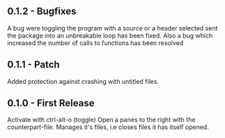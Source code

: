 ## 0.1.2 - Bugfixes
  A bug were toggling the program with a source or a header selected sent the
  package into an unbreakable loop has been fixed.
  Also a bug which increased the number of calls to functions has been resolved

## 0.1.1 - Patch
  Added protection against crashing with untitled files.

## 0.1.0 - First Release
  Activate with ctrl-alt-o (toggle)
  Open a panes to the right with the counterpart-file.
  Manages it's files, i.e closes files it has itself opened.
